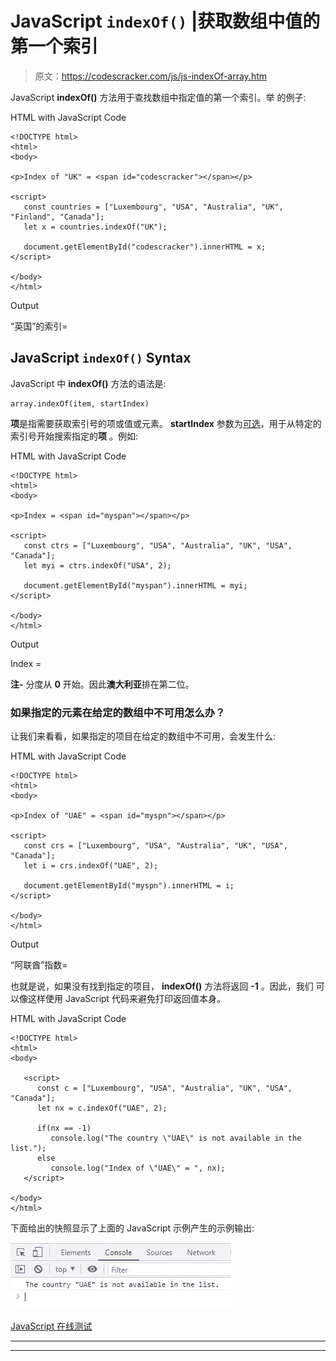 # JavaScript `indexOf()` |获取数组中值的第一个索引

> 原文：<https://codescracker.com/js/js-indexOf-array.htm>

JavaScript **indexOf()** 方法用于查找数组中指定值的第一个索引。举 的例子:

HTML with JavaScript Code

```
<!DOCTYPE html>
<html>
<body>

<p>Index of "UK" = <span id="codescracker"></span></p>

<script>
   const countries = ["Luxembourg", "USA", "Australia", "UK", "Finland", "Canada"];
   let x = countries.indexOf("UK");

   document.getElementById("codescracker").innerHTML = x;
</script>

</body>
</html>
```

Output

“英国”的索引=

## JavaScript `indexOf()` Syntax

JavaScript 中 **indexOf()** 方法的语法是:

```
array.indexOf(item, startIndex)
```

**项**是指需要获取索引号的项或值或元素。 **startIndex** 参数为<u>可选</u>，用于从特定的索引号开始搜索指定的**项** 。例如:

HTML with JavaScript Code

```
<!DOCTYPE html>
<html>
<body>

<p>Index = <span id="myspan"></span></p>

<script>
   const ctrs = ["Luxembourg", "USA", "Australia", "UK", "USA", "Canada"];
   let myi = ctrs.indexOf("USA", 2);

   document.getElementById("myspan").innerHTML = myi;
</script>

</body>
</html>
```

Output

Index =

**注-** 分度从 **0** 开始。因此**澳大利亚**排在第二位。

### 如果指定的元素在给定的数组中不可用怎么办？

让我们来看看，如果指定的项目在给定的数组中不可用，会发生什么:

HTML with JavaScript Code

```
<!DOCTYPE html>
<html>
<body>

<p>Index of "UAE" = <span id="myspn"></span></p>

<script>
   const crs = ["Luxembourg", "USA", "Australia", "UK", "USA", "Canada"];
   let i = crs.indexOf("UAE", 2);

   document.getElementById("myspn").innerHTML = i;
</script>

</body>
</html>
```

Output

“阿联酋”指数=

也就是说，如果没有找到指定的项目， **indexOf()** 方法将返回 **-1** 。因此，我们 可以像这样使用 JavaScript 代码来避免打印返回值本身。

HTML with JavaScript Code

```
<!DOCTYPE html>
<html>
<body>

   <script>
      const c = ["Luxembourg", "USA", "Australia", "UK", "USA", "Canada"];
      let nx = c.indexOf("UAE", 2);

      if(nx == -1)
         console.log("The country \"UAE\" is not available in the list.");
      else
         console.log("Index of \"UAE\" = ", nx);
   </script>

</body>
</html>
```

下面给出的快照显示了上面的 JavaScript 示例产生的示例输出:

![javascript indexof array](img/45c57c7e4632fdb47e163e010be8043a.png)

[JavaScript 在线测试](/exam/showtest.php?subid=6)

* * *

* * *